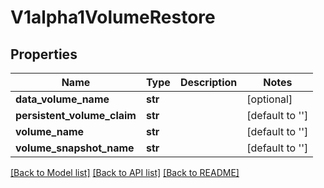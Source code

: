 # V1alpha1VolumeRestore

## Properties
Name | Type | Description | Notes
------------ | ------------- | ------------- | -------------
**data_volume_name** | **str** |  | [optional] 
**persistent_volume_claim** | **str** |  | [default to '']
**volume_name** | **str** |  | [default to '']
**volume_snapshot_name** | **str** |  | [default to '']

[[Back to Model list]](../README.md#documentation-for-models) [[Back to API list]](../README.md#documentation-for-api-endpoints) [[Back to README]](../README.md)


